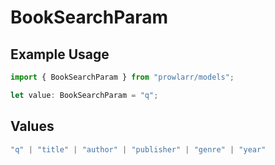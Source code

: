 # BookSearchParam

## Example Usage

```typescript
import { BookSearchParam } from "prowlarr/models";

let value: BookSearchParam = "q";
```

## Values

```typescript
"q" | "title" | "author" | "publisher" | "genre" | "year"
```
